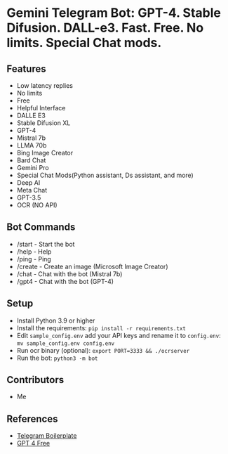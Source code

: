 # Gemini Telegram Bot: GPT-4. Stable Difusion. DALL-e3. Fast. Free. No limits. Special Chat mods. 

## Features
- Low latency replies
- No limits
- Free
- Helpful Interface
- DALLE E3 
- Stable Difusion XL
- GPT-4
- Mistral 7b
- LLMA 70b
- Bing Image Creator
- Bard Chat
- Gemini Pro
- Special Chat Mods(Python assistant, Ds assistant, and more)
- Deep AI
- Meta Chat
- GPT-3.5
- OCR (NO API)

## Bot Commands
- /start - Start the bot
- /help - Help
- /ping - Ping
- /create - Create an image (Microsoft Image Creator)
- /chat - Chat with the bot (Mistral 7b)
- /gpt4 - Chat with the bot (GPT-4)

## Setup 
- Install Python 3.9 or higher
- Install the requirements: `pip install -r requirements.txt`
- Edit `sample_config.env` add your API keys and rename it to `config.env`: `mv sample_config.env config.env`
- Run ocr binary (optional): `export PORT=3333 && ./ocrserver`
- Run the bot: `python3 -m bot`

## Contributors
- Me

## References
- [Telegram Boilerplate]("https://github.com/sanjit-sinha/TelegramBot-Boilerplate") 
- [GPT 4 Free]("https://github.com/xtekky/gpt4free")
